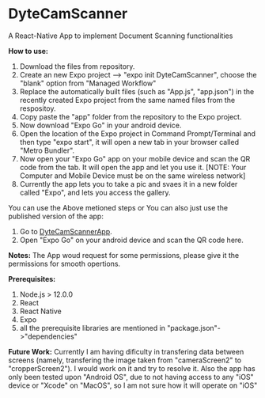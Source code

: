 # DyteCamScanner

A React-Native App to implement Document Scanning functionalities

<b>How to use:</b>
1. Download the files from repository.
2. Create an new Expo project --> "expo init DyteCamScanner", choose the "blank" option from "Managed Workflow"
3. Replace the automatically built files (such as "App.js", "app.json") in the recently created Expo project from the same named files from the respositoy.
4. Copy paste the "app" folder from the repository to the Expo project.
5. Now download "Expo Go" in your android device.
6. Open the location of the Expo project in Command Prompt/Terminal and then type "expo start", it will open a new tab in your browser called "Metro Bundler".
7. Now open your "Expo Go" app on your mobile device and scan the QR code from the tab. It will open the app and let you use it. [NOTE: Your Computer and Mobile Device must be on the same wireless network]
8. Currently the app lets you to take a pic and svaes it in a new folder called "Expo", and lets you access the gallery.
 
You can use the Above metioned steps or You can also just use the published version of the app:

1. Go to <a href="https://expo.io/@kumaraksh/dytecamscanner"> DyteCamScannerApp</a>.
2. Open "Expo Go" on your android device and scan the QR code here.

<b>Notes:</b> The App woud request for some permissions, please give it the permissions for smooth opertions.



<b>Prerequisites:</b>
1. Node.js > 12.0.0
2. React
3. React Native
4. Expo
5. all the prerequisite libraries are mentioned in "package.json"->"dependencies"

<b>Future Work:</b>
Currently I am having dificulty in transfering data between screens (namely, transfering the image taken from "cameraScreen2" to "cropperScreen2"). I would work on it and try to resolve it. Also the app has only been tested upon "Android OS", due to not having access to any "iOS" device or "Xcode" on "MacOS", so I am not sure how it will operate on "iOS"


